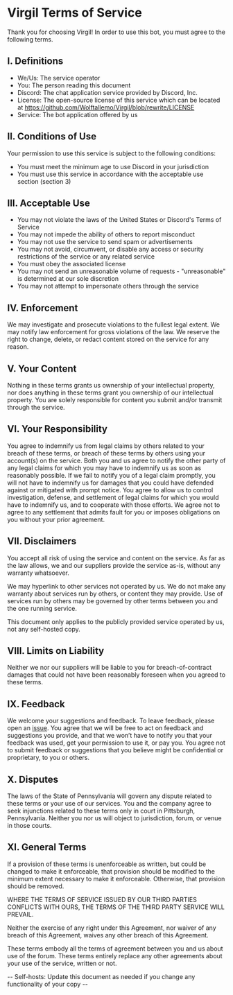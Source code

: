 # Virgil Terms of Service

Thank you for choosing Virgil! In order to use this bot, you must agree to the following terms.

## I. Definitions

- We/Us: The service operator
- You: The person reading this document
- Discord: The chat application service provided by Discord, Inc.
- License: The open-source license of this service which can be located at https://github.com/Wolftallemo/Virgil/blob/rewrite/LICENSE
- Service: The bot application offered by us

## II. Conditions of Use

Your permission to use this service is subject to the following conditions:

- You must meet the minimum age to use Discord in your jurisdiction
- You must use this service in accordance with the acceptable use section (section 3)

## III. Acceptable Use

- You may not violate the laws of the United States or Discord's Terms of Service
- You may not impede the ability of others to report misconduct
- You may not use the service to send spam or advertisements
- You may not avoid, circumvent, or disable any access or security restrictions of the service or any related service
- You must obey the associated license
- You may not send an unreasonable volume of requests - "unreasonable" is determined at our sole discretion
- You may not attempt to impersonate others through the service

## IV. Enforcement

We may investigate and prosecute violations to the fullest legal extent. We may notify law enforcement for gross violations of the law. We reserve the right to change, delete, or redact content stored on the service for any reason.

## V. Your Content

Nothing in these terms grants us ownership of your intellectual property, nor does anything in these terms grant you ownership of our intellectual property. You are solely responsible for content you submit and/or transmit through the service.

## VI. Your Responsibility

You agree to indemnify us from legal claims by others related to your breach of these terms, or breach of these terms by others using your account(s) on the service. Both you and us agree to notify the other party of any legal claims for which you may have to indemnify us as soon as reasonably possible. If we fail to notify you of a legal claim promptly, you will not have to indemnify us for damages that you could have defended against or mitigated with prompt notice. You agree to allow us to control investigation, defense, and settlement of legal claims for which you would have to indemnify us, and to cooperate with those efforts. We agree not to agree to any settlement that admits fault for you or imposes obligations on you without your prior agreement.

## VII. Disclaimers

You accept all risk of using the service and content on the service. As far as the law allows, we and our suppliers provide the service as-is, without any warranty whatsoever.

We may hyperlink to other services not operated by us. We do not make any warranty about services run by others, or content they may provide. Use of services run by others may be governed by other terms between you and the one running service.

This document only applies to the publicly provided service operated by us, not any self-hosted copy.

## VIII. Limits on Liability

Neither we nor our suppliers will be liable to you for breach-of-contract damages that could not have been reasonably foreseen when you agreed to these terms.

## IX. Feedback

We welcome your suggestions and feedback. To leave feedback, please open an [issue](https://github.com/Wolftallemo/Virgil/issues). You agree that we will be free to act on feedback and suggestions you provide, and that we won’t have to notify you that your feedback was used, get your permission to use it, or pay you. You agree not to submit feedback or suggestions that you believe might be confidential or proprietary, to you or others.

## X. Disputes

The laws of the State of Pennsylvania will govern any dispute related to these terms or your use of our services. You and the company agree to seek injunctions related to these terms only in court in Pittsburgh, Pennsylvania. Neither you nor us will object to jurisdiction, forum, or venue in those courts.

## XI. General Terms

If a provision of these terms is unenforceable as written, but could be changed to make it enforceable, that provision should be modified to the minimum extent necessary to make it enforceable. Otherwise, that provision should be removed.

WHERE THE TERMS OF SERVICE ISSUED BY OUR THIRD PARTIES CONFLICTS WITH OURS, THE TERMS OF THE THIRD PARTY SERVICE WILL PREVAIL.

Neither the exercise of any right under this Agreement, nor waiver of any breach of this Agreement, waives any other breach of this Agreement.

These terms embody all the terms of agreement between you and us about use of the forum. These terms entirely replace any other agreements about your use of the service, written or not.

-- Self-hosts: Update this document as needed if you change any functionality of your copy --
